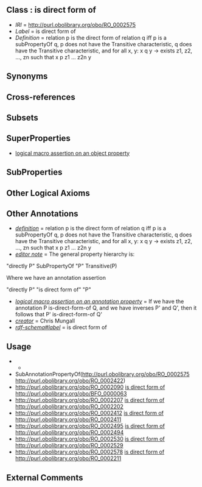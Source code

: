 
## Class : is direct form of

 * *IRI* = http://purl.obolibrary.org/obo/RO_0002575
 * *Label* = is direct form of
 * *Definition* = relation p is the direct form of relation q iff p is a subPropertyOf q, p does not have the Transitive characteristic, q does have the Transitive characteristic, and for all x, y: x q y -> exists z1, z2, ..., zn such that x p z1 ... z2n y

## Synonyms


## Cross-references


## Subsets


## SuperProperties

 * [logical macro assertion on an object property](../../RO/22/RO_0002422.md)

## SubProperties


## Other Logical Axioms


## Other Annotations

 * *[definition](../../IAO/15/IAO_0000115.md)* = relation p is the direct form of relation q iff p is a subPropertyOf q, p does not have the Transitive characteristic, q does have the Transitive characteristic, and for all x, y: x q y -> exists z1, z2, ..., zn such that x p z1 ... z2n y
 * *[editor note](../../IAO/16/IAO_0000116.md)* = The general property hierarchy is:

  "directly P" SubPropertyOf "P"
  Transitive(P)

Where we have an annotation assertion

  "directly P" "is direct form of" "P"
 * *[logical macro assertion on an annotation property](../../RO/23/RO_0002423.md)* = If we have the annotation P is-direct-form-of Q, and we have inverses P' and Q', then it follows that P' is-direct-form-of Q'
 * *[creator](../../or/creator.md)* = Chris Mungall
 * *[rdf-schema#label](../../el/rdf-schema#label.md)* = is direct form of

## Usage

 * -
 * SubAnnotationPropertyOf(<http://purl.obolibrary.org/obo/RO_0002575> <http://purl.obolibrary.org/obo/RO_0002422>)
 * http://purl.obolibrary.org/obo/RO_0002090 [is direct form of](../../RO/75/RO_0002575.md) http://purl.obolibrary.org/obo/BFO_0000063
 * http://purl.obolibrary.org/obo/RO_0002207 [is direct form of](../../RO/75/RO_0002575.md) http://purl.obolibrary.org/obo/RO_0002202
 * http://purl.obolibrary.org/obo/RO_0002412 [is direct form of](../../RO/75/RO_0002575.md) http://purl.obolibrary.org/obo/RO_0002411
 * http://purl.obolibrary.org/obo/RO_0002495 [is direct form of](../../RO/75/RO_0002575.md) http://purl.obolibrary.org/obo/RO_0002494
 * http://purl.obolibrary.org/obo/RO_0002530 [is direct form of](../../RO/75/RO_0002575.md) http://purl.obolibrary.org/obo/RO_0002529
 * http://purl.obolibrary.org/obo/RO_0002578 [is direct form of](../../RO/75/RO_0002575.md) http://purl.obolibrary.org/obo/RO_0002211

## External Comments

